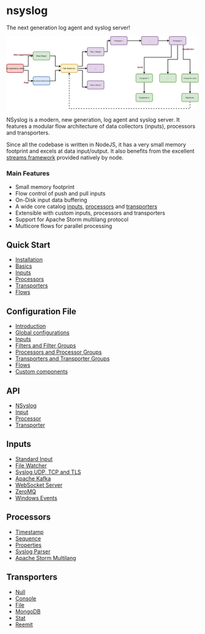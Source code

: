 # nsyslog
The next generation log agent and syslog server!

![Architecture](assets/nsyslog.svg)

NSyslog is a modern, new generation, log agent and syslog server. It features a modular flow architecture of data collectors (inputs), processors and transporters.

Since all the codebase is written in NodeJS, it has a very small memory footprint and excels at data input/output. It also benefits from the excellent [streams framework](https://nodejs.org/api/stream.html) provided natively by node.

### Main Features
* Small memory footprint
* Flow control of push and pull inputs
* On-Disk input data buffering
* A wide core catalog [inputs](inputs/index.md), [processors](processors/index.md) and [transporters](transporters/index.md)
* Extensible with custom inputs, processors and transporters
* Support for Apache Storm multilang protocol
* Multicore flows for parallel processing

## Quick Start
* [Installation](intro/install.md)
* [Basics](intro/basics.md)
* [Inputs](inputs/index.md)
* [Processors](processors/index.md)
* [Transporters](transporters/index.md)
* [Flows](flows/index.md)

## Configuration File
* [Introduction](config/index.md)
* [Global configurations](config/globals.md)
* [Inputs](inputs/index.md)
* [Filters and Filter Groups](config/filters.md)
* [Processors and Processor Groups](processors/index.md)
* [Transporters and Transporter Groups](transporters/index.md)
* [Flows](config/flows.md)
* [Custom components](config/custom.md)

## API
* [NSyslog](api/nsyslog.md)
* [Input](api/input.md)
* [Processor](api/processor.md)
* [Transporter](api/transporter.md)

## Inputs
* [Standard Input](inputs/stdin.md)
* [File Watcher](inputs/file.md)
* [Syslog UDP, TCP and TLS](inputs/syslog.md)
* [Apache Kafka](inputs/kafka.md)
* [WebSocket Server](inputs/ws.md)
* [ZeroMQ](inputs/zmq.md)
* [Windows Events](inputs/windows.md)

## Processors
* [Timestamp](processors/timestamp.md)
* [Sequence](processors/sequence.md)
* [Properties](processors/properties.md)
* [Syslog Parser](processors/syslogparser.md)
* [Apache Storm Multilang](processors/multilang.md)

## Transporters
* [Null](transporters/null.md)
* [Console](transporters/console.md)
* [File](transporters/file.md)
* [MongoDB](transporters/mongodb.md)
* [Stat](transporters/stat.md)
* [Reemit](transporters/reemit.md)
